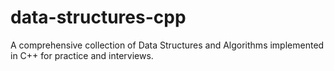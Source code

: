# data-structures-cpp
A comprehensive collection of Data Structures and Algorithms implemented in C++ for practice and interviews.
